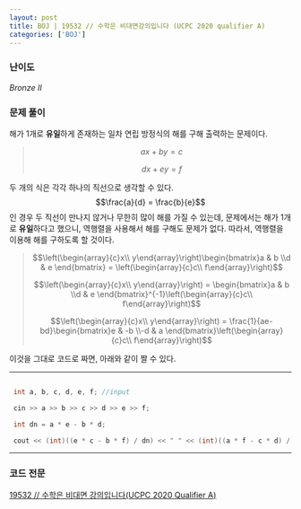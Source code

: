 ```yaml
---
layout: post
title: BOJ | 19532 // 수학은 비대면강의입니다 (UCPC 2020 qualifier A)
categories: ['BOJ']
---
```

<script type="text/javascript" 
src="https://cdn.mathjax.org/mathjax/latest/MathJax.js?config=TeX-AMS_HTML">
</script>

### **난이도**

*Bronze II*

### **문제 풀이**

  해가 1개로 **유일**하게 존재하는 일차 연립 방정식의 해를 구해 출력하는 문제이다.

> $$ax + by = c$$
>
> $$dx + ey = f$$

  두 개의 식은 각각 하나의 직선으로 생각할 수 있다. $$\frac{a}{d} = \frac{b}{e}$$인 경우 두 직선이 만나지 않거나 무한히  많이 해를 가질 수 있는데, 문제에서는 해가 1개로 **유일**하다고 했으니, 역행렬을 사용해서 해를 구해도 문제가 없다. 따라서, 역행렬을 이용해 해를 구하도록  할 것이다.

>$$\left(\begin{array}{c}x\\ y\end{array}\right)\begin{bmatrix}a & b \\d & e \end{bmatrix} = \left(\begin{array}{c}c\\ f\end{array}\right)$$
>
>$$\left(\begin{array}{c}x\\ y\end{array}\right) = \begin{bmatrix}a & b \\d & e \end{bmatrix}^{-1}\left(\begin{array}{c}c\\ f\end{array}\right)$$
>
>$$\left(\begin{array}{c}x\\ y\end{array}\right) = \frac{1}{ae-bd}\begin{bmatrix}e & -b \\-d & a \end{bmatrix}\left(\begin{array}{c}c\\ f\end{array}\right)$$

  이것을 그대로 코드로 짜면, 아래와 같이 짤 수 있다.

---

```cpp

 int a, b, c, d, e, f; //input

 cin >> a >> b >> c >> d >> e >> f;

 int dn = a * e - b * d;

 cout << (int)((e * c - b * f) / dn) << " " << (int)((a * f - c * d) / dn);

```

---

### **코드 전문**

[19532 // 수학은 비대면 강의입니다(UCPC 2020 Qualifier A)](https://github.com/eff3ct/Baekjoon-Online-Judge-Problem-Solving/blob/main/19532/19532.cpp)

